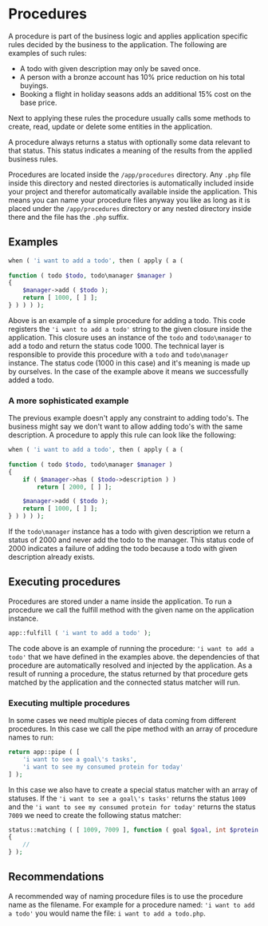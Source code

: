 # Procedures

A procedure is part of the business logic and applies application specific rules decided by the business to the application. The following are examples of such rules:
- A todo with given description may only be saved once.
- A person with a bronze account has 10% price reduction on his total buyings.
- Booking a flight in holiday seasons adds an additional 15% cost on the base price.

Next to applying these rules the procedure usually calls some methods to create, read, update or delete some entities in the application. 

A procedure always returns a status with optionally some data relevant to that status. This status indicates a meaning of the results from the applied business rules. 

Procedures are located inside the `/app/procedures` directory. Any `.php` file inside this directory and nested directories is automatically included inside your project and therefor automatically available inside the application. This means you can name your procedure files anyway you like as long as it is placed under the `/app/procedures` directory or any nested directory inside there and the file has the `.php` suffix.

## Examples


```php
when ( 'i want to add a todo', then ( apply ( a ( 
    
function ( todo $todo, todo\manager $manager )
{
    $manager->add ( $todo );
    return [ 1000, [ ] ];
} ) ) ) );
```

Above is an example of a simple procedure for adding a todo. This code registers the ``'i want to add a todo'`` string to the given closure inside the application. This closure uses an instance of the ``todo`` and ``todo\manager`` to add a todo and return the status code 1000. The technical layer is responsible to provide this procedure with a ``todo`` and ``todo\manager`` instance. The status code (1000 in this case) and it's meaning is made up by ourselves. In the case of the example above it means we successfully added a todo.

### A more sophisticated example

The previous example doesn't apply any constraint to adding todo's. The business might say we don't want to allow adding todo's with the same description. A procedure to apply this rule can look like the following:


```php
when ( 'i want to add a todo', then ( apply ( a ( 
    
function ( todo $todo, todo\manager $manager )
{
    if ( $manager->has ( $todo->description ) )
        return [ 2000, [ ] ];

    $manager->add ( $todo );
    return [ 1000, [ ] ];
} ) ) ) );
```

If the ``todo\manager`` instance  has a todo with given description we return a status of 2000 and never add the todo to the manager. This status code of 2000 indicates a failure of adding the todo because a todo with given description already exists.

## Executing procedures

Procedures are stored under a name inside the application. To run a procedure we call the fulfill method with the given name on the application instance.


```php
app::fulfill ( 'i want to add a todo' );
```

The code above is an example of running the procedure: ``'i want to add a todo'`` that we have defined in the examples above. the dependencies of that procedure are automatically resolved and injected by the application. As a result of running a procedure, the status returned by that procedure gets matched by the application and the connected status matcher will run.



### Executing multiple procedures

In some cases we need multiple pieces of data coming from different procedures. In this case we call the pipe method with an array of procedure names to run:

```php
return app::pipe ( [ 
    'i want to see a goal\'s tasks',
    'i want to see my consumed protein for today'
] );
```

In this case we also have to create a special status matcher with an array of statuses. If the `'i want to see a goal\'s tasks'` returns the status `1009` and the `'i want to see my consumed protein for today'` returns the status `7009` we need to create the following status matcher:

```php
status::matching ( [ 1009, 7009 ], function ( goal $goal, int $protein )
{
	//
} );
```

## Recommendations

A recommended way of naming procedure files is to use the procedure name as the filename. For example for a procedure named: `'i want to add a todo'` you would name the file: `i want to add a todo.php`. 